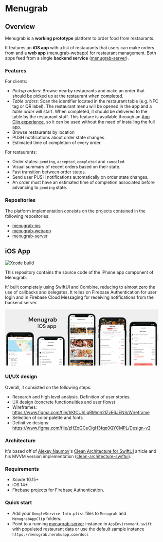 # Menugrab

## Overview

Menugrab is a __working prototype__ platform to order food from restaurants.

It features an __iOS app__ with a list of restaurants that users can make orders from and a __web app__ ([menugrab-webapp](https://github.com/guillevc/menugrab-webapp)) for restaurant management. Both apps feed from a single __backend service__ ([menugrab-server](https://github.com/guillevc/mengurab-server)).

### Features

For clients:

- _Pickup orders_: Browse nearby restaurants and make an order that should be picked up at the restaurant when completed.
- _Table orders_: Scan the identifier located in the restaurant table (e.g. NFC tag or QR label). The restaurant menu will be opened in the app and a _table order_ will start. When completed, it should be delivered to the table by the restaurant staff. This feature is available through an [App Clip experience](https://developer.apple.com/app-clips/), so it can be used without the need of installing the full app.
- Browse restaurants by location
- PUSH notifications about order state changes.
- Estimated time of completion of every order.

For restaurants:

- Order states: `pending`, `accepted`, `completed` and `canceled`.
- Visual summary of recent orders based on their state.
- Fast transition between order states.
- Send user PUSH notifications automatically on order state changes.
- An order must have an estimated time of completion associated before advancing to `pending` state.

### Repositories

The platform implementation consists on the projects contained in the following repositories:

- [menugrab-ios](https://github.com/guillevc/menugrab-ios)
- [menugrab-webapp](https://github.com/guillevc/menugrab-webapp)
- [menugrab-server](https://github.com/guillevc/menugrab-server)

## iOS App

![Xcode build](https://github.com/guillevc/menugrab-ios/workflows/Xcode%20build/badge.svg?branch=master)

This repository contains the source code of the iPhone app component of Menugrab.

It' built completely using SwiftUI and Combine, reducing to almost zero the use of callbacks and delegates. It relies on Firebase Authentication for user login and in Firebase Cloud Messaging for receiving notifications from the backend server.

![designs](images/designs.png)

### UI/UX design

Overall, it consisted on the following steps:

- Research and high level analysis. Definition of user stories.
- UX design (concrete functionalities and user flows)
- Wireframes: <https://www.figma.com/file/hKtCUhLgBMmh2IZvE6JENS/Wireframe>
- Selection of color palette and fonts
- Definitive designs: <https://www.figma.com/file/zHZoGCuCigH3fqq0QYCMPL/Design-v2>

### Architecture

It's based off of [Alexey Naumov](https://github.com/nalexn)'s [Clean Architecture for SwiftUI](https://nalexn.github.io/clean-architecture-swiftui/?utm_source=nalexn_github) article and his MVVM version implementation ([clean-architecture-swiftui](https://github.com/nalexn/clean-architecture-swiftui/tree/mvvm)).

### Requirements

- Xcode 10.15+
- iOS 14+
- Firebase projects for Firebase Authentication.

### Quick start

- Add your `GoogleService-Info.plist` files to `Menugrab` and `MenugrabAppClip` folders.
- Point to a running [menugrab-server](https://github.com/guillevc/menugrab-server) instance in `AppEnvironment.swift` with populated restaurant data or use the default sample instance `https://menugrab.herokuapp.com/docs`
